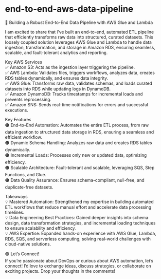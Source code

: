 # end-to-end-aws-data-pipeline

🚀 Building a Robust End-to-End Data Pipeline with AWS Glue and Lambda       
   
I am excited to share that I’ve built an end-to-end, automated ETL pipeline that efficiently transforms raw data into structured, curated datasets. This loosely coupled solution leverages AWS Glue and Lambda to handle data ingestion, transformation, and storage in Amazon RDS, ensuring seamless, scalable, and fault-tolerant analytics and reporting.    

Key AWS Services   
✅ Amazon S3: Acts as the ingestion layer triggering the pipeline.   
✅ AWS Lambda: Validates files, triggers workflows, analyzes data, creates RDS tables dynamically, and ensures data integrity.   
✅ AWS Glue: Transforms raw data, validates schemas, and loads curated datasets into RDS while updating logs in DynamoDB.   
✅ Amazon DynamoDB: Tracks timestamps for incremental loads and prevents reprocessing.   
✅ Amazon SNS: Sends real-time notifications for errors and successful executions.   

Key Features   
🟠 End-to-End Automation: Automates the entire ETL process, from raw data ingestion to structured data storage in RDS, ensuring a seamless and efficient workflow.   
🟠 Dynamic Schema Handling: Analyzes raw data and creates RDS tables dynamically.   
🟠 Incremental Loads: Processes only new or updated data, optimizing efficiency.   
🟠 Scalable Architecture: Fault-tolerant and scalable, leveraging SQS, Step Functions, and Glue.   
🟠 Data Quality Assurance: Ensures schema-compliant, null-free, and duplicate-free datasets.   

 Takeaways    
💡 Mastered Automation: Strengthened my expertise in building automated ETL workflows that reduce manual effort and accelerate data processing timelines.    
💡 Data Engineering Best Practices: Gained deeper insights into schema design, data transformation strategies, and incremental loading techniques to ensure scalability and efficiency.   
💡 AWS Expertise: Expanded hands-on experience with AWS Glue, Lambda, RDS, SQS, and serverless computing, solving real-world challenges with cloud-native solutions.   

🟢 Let’s Connect!     
If you’re passionate about DevOps or curious about AWS automation, let’s connect! I’d love to exchange ideas, discuss strategies, or collaborate on exciting projects. Drop your thoughts in the comments!    
